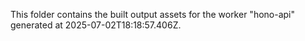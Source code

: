 This folder contains the built output assets for the worker "hono-api" generated at 2025-07-02T18:18:57.406Z.
